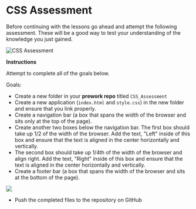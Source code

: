 # CSS Assessment

Before continuing with the lessons go ahead and attempt the following assessment. These will be a good way to test your understanding of the knowledge you just gained.

![CSS Assessment](https://github.com/cslewislives/frontend-prework/tree/7c7bc1ab2155c31482f755a757c91f4efcc6e770/.gitbook/assets/image%20%2860%29.png)

**Instructions**

Attempt to complete all of the goals below.

Goals:

* Create a new folder in your **prework repo** titled `CSS_Assessment`
* Create a new application \(`index.html` and `style.css`\) in the new folder and ensure that you link properly.
* Create a navigation bar \(a box that spans the width of the browser and sits only at the top of the page\).
* Create another two boxes below the navigation bar. The first box should take up 1/2 of the width of the browser. Add the text, "Left" inside of this box and ensure that the text is aligned in the center horizontally and vertically.
* The second box should take up 1/4th of the width of the browser and align right. Add the text, "Right" inside of this box and ensure that the text is aligned in the center horizontally and vertically.
* Create a footer bar \(a box that spans the width of the browser and sits at the bottom of the page\).

![](https://github.com/cslewislives/frontend-prework/tree/7c7bc1ab2155c31482f755a757c91f4efcc6e770/.gitbook/assets/assessment.png)

* Push the completed files to the repository on GitHub

